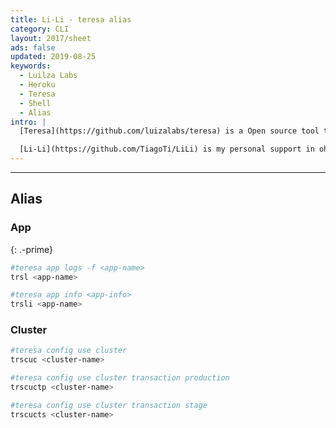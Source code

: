 ```yaml
---
title: Li-Li - teresa alias
category: CLI
layout: 2017/sheet
ads: false
updated: 2019-08-25
keywords:
  - Luilza Labs
  - Heroku
  - Teresa
  - Shell
  - Alias
intro: |
  [Teresa](https://github.com/luizalabs/teresa) is a Open source tool to deploy apps to Kubernetes clusters.

  [Li-Li](https://github.com/TiagoTi/LiLi) is my personal support in oh my zsh plugin
---
```

---

## Alias

### App
{: .-prime}

```bash
#teresa app logs -f <app-name>
trsl <app-name>
```

```bash
#teresa app info <app-info>
trsli <app-name>
```

### Cluster

```bash
#teresa config use cluster
trscuc <cluster-name>
```

```bash
#teresa config use cluster transaction production
trscuctp <cluster-name>

#teresa config use cluster transaction stage
trscucts <cluster-name>
```
